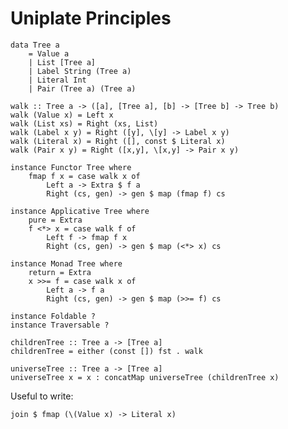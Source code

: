 # Uniplate Principles


    data Tree a
        = Value a
        | List [Tree a]
        | Label String (Tree a)
        | Literal Int
        | Pair (Tree a) (Tree a)

    walk :: Tree a -> ([a], [Tree a], [b] -> [Tree b] -> Tree b)
    walk (Value x) = Left x
    walk (List xs) = Right (xs, List)
    walk (Label x y) = Right ([y], \[y] -> Label x y)
    walk (Literal x) = Right ([], const $ Literal x)
    walk (Pair x y) = Right ([x,y], \[x,y] -> Pair x y)

    instance Functor Tree where
        fmap f x = case walk x of
            Left a -> Extra $ f a
            Right (cs, gen) -> gen $ map (fmap f) cs

    instance Applicative Tree where
        pure = Extra
        f <*> x = case walk f of
            Left f -> fmap f x
            Right (cs, gen) -> gen $ map (<*> x) cs

    instance Monad Tree where
        return = Extra
        x >>= f = case walk x of
            Left a -> f a
            Right (cs, gen) -> gen $ map (>>= f) cs

    instance Foldable ?
    instance Traversable ?
    
    childrenTree :: Tree a -> [Tree a]
    childrenTree = either (const []) fst . walk
    
    universeTree :: Tree a -> [Tree a]
    universeTree x = x : concatMap universeTree (childrenTree x)

Useful to write:

    join $ fmap (\(Value x) -> Literal x)
